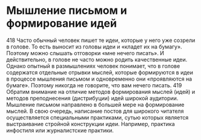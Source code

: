 # Мышление письмом и формирование идей

418 Часто обычный человек пишет те идеи, которые у него уже созрели в голове. То есть выносит из головы идеи и «кладет их на бумагу». Поэтому можно слышать отговорки «мне нечего писать». И действительно, в голове не часто можно родить качественные идеи. Однако опытный в размышлениях человек понимает, что в голове содержатся отдельные отрывки мыслей, которые формируются в идеи в процессе мышления письмом и одновременно они «проявляются на бумаге». Поэтому никогда не говорите, что вам нечего писать.
419 Обратим внимание на отличие методов формирования мыслей (идей) и методов преподнесения (дистрибуции) идей широкой аудитории. Мышление письмом направлено в большей мере на формирование мыслей. В свою очередь, написание постов для широкого читателя осуществляется специальными практиками, сутью которых является выстраивание стройной конструкции идеи. Например, практика инфостиля или журналистские практики.
